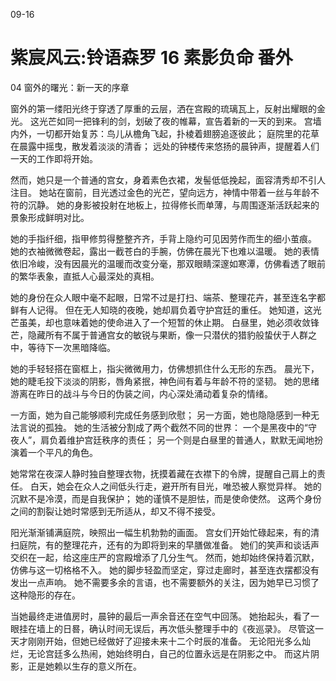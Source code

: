 09-16

# 紫宸风云:铃语森罗 16 素影负命 番外


04 窗外的曙光：新一天的序章

窗外的第一缕阳光终于穿透了厚重的云层，洒在宫殿的琉璃瓦上，反射出耀眼的金光。
这光芒如同一把锋利的剑，划破了夜的帷幕，宣告着新的一天的到来。
宫墙内外，一切都开始复苏：鸟儿从檐角飞起，扑棱着翅膀追逐彼此；
庭院里的花草在晨露中摇曳，散发着淡淡的清香；
远处的钟楼传来悠扬的晨钟声，提醒着人们一天的工作即将开始。


然而，她只是一个普通的宫女，身着素色衣裙，发髻低低挽起，面容清秀却不引人注目。
她站在窗前，目光透过金色的光芒，望向远方，神情中带着一丝与年龄不符的沉静。
她的身影被投射在地板上，拉得修长而单薄，与周围逐渐活跃起来的景象形成鲜明对比。

她的手指纤细，指甲修剪得整整齐齐，手背上隐约可见因劳作而生的细小茧痕。
她的衣袖微微卷起，露出一截苍白的手腕，仿佛在晨光下也难以温暖。
她的表情依旧冷峻，没有因晨光的温暖而改变分毫，那双眼睛深邃如寒潭，仿佛看透了眼前的繁华表象，直抵人心最深处的真相。

她的身份在众人眼中毫不起眼，日常不过是打扫、端茶、整理花卉，甚至连名字都鲜有人记得。
但在无人知晓的夜晚，她却肩负着守护宫廷的重任。
她知道，这光芒虽美，却也意味着她的使命进入了一个短暂的休止期。
白昼里，她必须收敛锋芒，隐藏所有不属于普通宫女的敏锐与果断，像一只潜伏的猎豹般蛰伏于人群之中，等待下一次黑暗降临。


她的手轻轻搭在窗框上，指尖微微用力，仿佛想抓住什么无形的东西。
晨光下，她的睫毛投下淡淡的阴影，唇角紧抿，神色间有着与年龄不符的坚韧。
她的思绪游离在昨日的战斗与今日的伪装之间，内心深处涌动着复杂的情绪。

一方面，她为自己能够顺利完成任务感到欣慰；
另一方面，她也隐隐感到一种无法言说的孤独。
她的生活被分割成了两个截然不同的世界：
一个是黑夜中的“守夜人”，肩负着维护宫廷秩序的责任；
另一个则是白昼里的普通人，默默无闻地扮演着一个平凡的角色。

她常常在夜深人静时独自整理衣物，抚摸着藏在衣襟下的令牌，提醒自己肩上的责任。
白天，她会在众人之间低头行走，避开所有目光，唯恐被人察觉异样。
她的沉默不是冷漠，而是自我保护；
她的谨慎不是胆怯，而是使命使然。
这两个身份之间的割裂让她时常感到无所适从，却又不得不接受。

阳光渐渐铺满庭院，映照出一幅生机勃勃的画面。
宫女们开始忙碌起来，有的清扫庭院，有的整理花卉，还有的为即将到来的早膳做准备。
她们的笑声和谈话声交织在一起，给这座庄严的宫殿增添了几分生气。
然而，她却始终保持着沉默，仿佛与这一切格格不入。
她的脚步轻盈而坚定，穿过走廊时，甚至连衣摆都没有发出一点声响。
她不需要多余的言语，也不需要额外的关注，因为她早已习惯了这种隐形的存在。

当她最终走进值房时，晨钟的最后一声余音还在空气中回荡。
她抬起头，看了一眼挂在墙上的日晷，确认时间无误后，再次低头整理手中的《夜巡录》。
尽管这一天才刚刚开始，但她已经做好了迎接未来十二个时辰的准备。
无论阳光多么灿烂，无论宫廷多么热闹，她始终明白，自己的位置永远是在阴影之中。
而这片阴影，正是她赖以生存的意义所在。